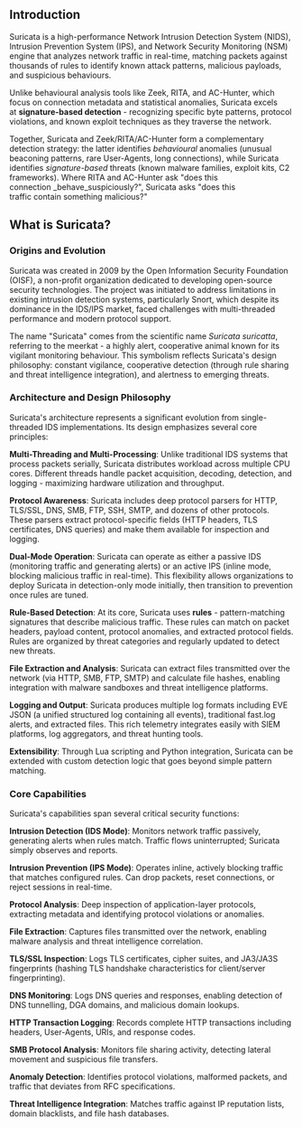 ## **Introduction**

Suricata is a high-performance Network Intrusion Detection System (NIDS), Intrusion Prevention System (IPS), and Network Security Monitoring (NSM) engine that analyzes network traffic in real-time, matching packets against thousands of rules to identify known attack patterns, malicious payloads, and suspicious behaviours.

Unlike behavioural analysis tools like Zeek, RITA, and AC-Hunter, which focus on connection metadata and statistical anomalies, Suricata excels at **signature-based detection** - recognizing specific byte patterns, protocol violations, and known exploit techniques as they traverse the network.

Together, Suricata and Zeek/RITA/AC-Hunter form a complementary detection strategy: the latter identifies _behavioural_ anomalies (unusual beaconing patterns, rare User-Agents, long connections), while Suricata identifies _signature-based_ threats (known malware families, exploit kits, C2 frameworks). Where RITA and AC-Hunter ask "does this connection _behave_suspiciously?", Suricata asks "does this traffic contain something malicious?"



## **What is Suricata?**

### **Origins and Evolution**

Suricata was created in 2009 by the Open Information Security Foundation (OISF), a non-profit organization dedicated to developing open-source security technologies. The project was initiated to address limitations in existing intrusion detection systems, particularly Snort, which despite its dominance in the IDS/IPS market, faced challenges with multi-threaded performance and modern protocol support.

The name "Suricata" comes from the scientific name _Suricata suricatta_, referring to the meerkat - a highly alert, cooperative animal known for its vigilant monitoring behaviour. This symbolism reflects Suricata's design philosophy: constant vigilance, cooperative detection (through rule sharing and threat intelligence integration), and alertness to emerging threats.

### **Architecture and Design Philosophy**

Suricata's architecture represents a significant evolution from single-threaded IDS implementations. Its design emphasizes several core principles:

**Multi-Threading and Multi-Processing**: Unlike traditional IDS systems that process packets serially, Suricata distributes workload across multiple CPU cores. Different threads handle packet acquisition, decoding, detection, and logging - maximizing hardware utilization and throughput.

**Protocol Awareness**: Suricata includes deep protocol parsers for HTTP, TLS/SSL, DNS, SMB, FTP, SSH, SMTP, and dozens of other protocols. These parsers extract protocol-specific fields (HTTP headers, TLS certificates, DNS queries) and make them available for inspection and logging.

**Dual-Mode Operation**: Suricata can operate as either a passive IDS (monitoring traffic and generating alerts) or an active IPS (inline mode, blocking malicious traffic in real-time). This flexibility allows organizations to deploy Suricata in detection-only mode initially, then transition to prevention once rules are tuned.

**Rule-Based Detection**: At its core, Suricata uses **rules** - pattern-matching signatures that describe malicious traffic. These rules can match on packet headers, payload content, protocol anomalies, and extracted protocol fields. Rules are organized by threat categories and regularly updated to detect new threats.

**File Extraction and Analysis**: Suricata can extract files transmitted over the network (via HTTP, SMB, FTP, SMTP) and calculate file hashes, enabling integration with malware sandboxes and threat intelligence platforms.

**Logging and Output**: Suricata produces multiple log formats including EVE JSON (a unified structured log containing all events), traditional fast.log alerts, and extracted files. This rich telemetry integrates easily with SIEM platforms, log aggregators, and threat hunting tools.

**Extensibility**: Through Lua scripting and Python integration, Suricata can be extended with custom detection logic that goes beyond simple pattern matching.


### **Core Capabilities**

Suricata's capabilities span several critical security functions:

**Intrusion Detection (IDS Mode)**: Monitors network traffic passively, generating alerts when rules match. Traffic flows uninterrupted; Suricata simply observes and reports.

**Intrusion Prevention (IPS Mode)**: Operates inline, actively blocking traffic that matches configured rules. Can drop packets, reset connections, or reject sessions in real-time.

**Protocol Analysis**: Deep inspection of application-layer protocols, extracting metadata and identifying protocol violations or anomalies.

**File Extraction**: Captures files transmitted over the network, enabling malware analysis and threat intelligence correlation.

**TLS/SSL Inspection**: Logs TLS certificates, cipher suites, and JA3/JA3S fingerprints (hashing TLS handshake characteristics for client/server fingerprinting).

**DNS Monitoring**: Logs DNS queries and responses, enabling detection of DNS tunnelling, DGA domains, and malicious domain lookups.

**HTTP Transaction Logging**: Records complete HTTP transactions including headers, User-Agents, URIs, and response codes.

**SMB Protocol Analysis**: Monitors file sharing activity, detecting lateral movement and suspicious file transfers.

**Anomaly Detection**: Identifies protocol violations, malformed packets, and traffic that deviates from RFC specifications.

**Threat Intelligence Integration**: Matches traffic against IP reputation lists, domain blacklists, and file hash databases.

